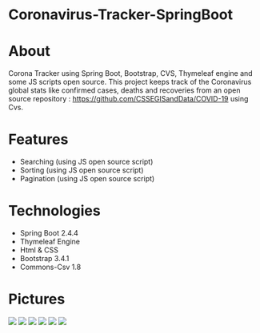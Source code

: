 # Coronavirus-Tracker-SpringBoot

# About
Corona Tracker using Spring Boot, Bootstrap, CVS, Thymeleaf engine and some JS scripts open source.
This project keeps track of the Coronavirus global stats like confirmed cases, deaths and recoveries from an open source repository : https://github.com/CSSEGISandData/COVID-19 using Cvs.

# Features
- Searching (using JS open source script)
- Sorting (using JS open source script)
- Pagination (using JS open source script)

# Technologies
- Spring Boot 2.4.4
- Thymeleaf Engine 
- Html & CSS 
- Bootstrap 3.4.1
- Commons-Csv 1.8


# Pictures

<img src="https://imgur.com/tGNvtTf">
<img src="https://imgur.com/2DRWnLG.png">
<img src="https://imgur.com/BMqSF4r.png">
<img src="https://imgur.com/tLUPLLk.png">
<img src="https://imgur.com/wZ7bQ9s.png">
<img src="https://imgur.com/0MZKZrE.png">
